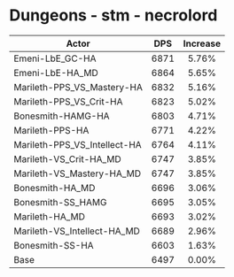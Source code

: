 # Dungeons - stm - necrolord
| Actor | DPS | Increase |
|---|:---:|:---:|
|Emeni-LbE_GC-HA|6871|5.76%|
|Emeni-LbE-HA_MD|6864|5.65%|
|Marileth-PPS_VS_Mastery-HA|6832|5.16%|
|Marileth-PPS_VS_Crit-HA|6823|5.02%|
|Bonesmith-HAMG-HA|6803|4.71%|
|Marileth-PPS-HA|6771|4.22%|
|Marileth-PPS_VS_Intellect-HA|6764|4.11%|
|Marileth-VS_Crit-HA_MD|6747|3.85%|
|Marileth-VS_Mastery-HA_MD|6747|3.85%|
|Bonesmith-HA_MD|6696|3.06%|
|Bonesmith-SS_HAMG|6695|3.05%|
|Marileth-HA_MD|6693|3.02%|
|Marileth-VS_Intellect-HA_MD|6689|2.96%|
|Bonesmith-SS-HA|6603|1.63%|
|Base|6497|0.00%|
